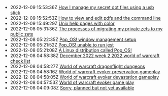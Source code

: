 * 2022-12-09 15:53:36Z [How I manage my secret dot files using a usb stick](../10)
* 2022-12-09 15:52:53Z [How to view and edit pdfs and the command line](../12)
* 2022-12-09 15:49:29Z [Unix help pages with color](../11)
* 2022-12-08 05:31:36Z [The processes of migrating my private zets to my public zets](../9)
* 2022-12-08 05:22:35Z [Pop_OS! window management setup](../6)
* 2022-12-08 05:21:52Z [Pop_OS! unable to run jest](../8)
* 2022-12-08 05:21:08Z [A Linux distribution called Pop_OS!](../7)
* 2022-12-08 04:58:38Z [December 2022 week 2 2022 world of warcraft check list](../5)
* 2022-12-08 04:58:27Z [World of warcraft dragonflight dungeons](../4)
* 2022-12-08 04:58:16Z [World of warcraft evoker preservation gameplay](../3)
* 2022-12-08 04:58:05Z [World of warcraft evoker devastation gameplay](../2)
* 2022-12-08 04:57:53Z [World of warcraft evoker game play](../1)
* 2022-12-08 04:09:08Z [Sorry, planned but not yet available](../0)
